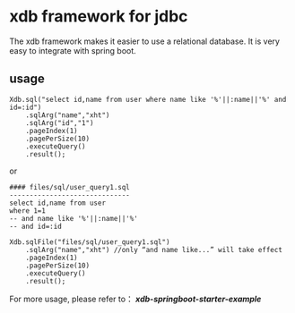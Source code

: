 # xdb framework for jdbc
The xdb framework makes it easier to use a relational database. It is very easy to integrate with spring boot.

## usage

~~~
Xdb.sql("select id,name from user where name like '%'||:name||'%' and id=:id")
    .sqlArg("name","xht")
    .sqlArg("id","1")
    .pageIndex(1)
    .pagePerSize(10)
    .executeQuery()
    .result();
~~~
or 
~~~
#### files/sql/user_query1.sql
------------------------------
select id,name from user 
where 1=1
-- and name like '%'||:name||'%' 
-- and id=:id
~~~
~~~
Xdb.sqlFile("files/sql/user_query1.sql")
    .sqlArg("name","xht") //only “and name like...” will take effect 
    .pageIndex(1)
    .pagePerSize(10)
    .executeQuery()
    .result();
~~~
For more usage, please refer to： _**xdb-springboot-starter-example**_